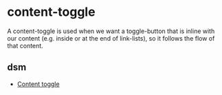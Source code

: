 # content-toggle

A content-toggle is used when we want a toggle-button that is inline with our content (e.g. inside or at the end of link-lists), so it follows the flow of that content.

## dsm
* [Content toggle](https://ultimaker.invisionapp.com/dsm/ultimaker/ultimaker-com/asset/components/5c653b172cbcd24b9cc1ba9a)
